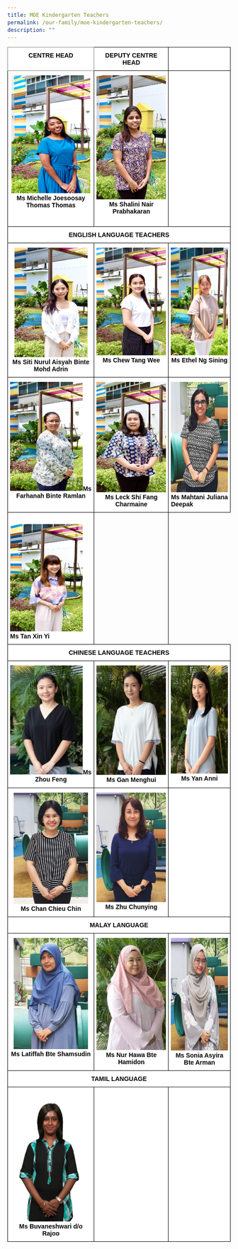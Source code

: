 ```yaml
---
title: MOE Kindergarten Teachers
permalink: /our-family/moe-kindergarten-teachers/
description: ""
---
```

<style type="text/css">
.tg  {border-collapse:collapse;border-spacing:0;}
.tg td{border-color:black;border-style:solid;border-width:1px;font-family:Arial, sans-serif;font-size:14px;
  overflow:hidden;padding:10px 5px;word-break:normal;}
.tg th{border-color:black;border-style:solid;border-width:1px;font-family:Arial, sans-serif;font-size:14px;
  font-weight:normal;overflow:hidden;padding:10px 5px;word-break:normal;}
.tg .tg-fma3{background-color:#FFF;color:#050505;text-align:center;vertical-align:middle}
.tg .tg-520z{background-color:#FFF;border-color:inherit;color:#050505;font-weight:bold;text-align:center;vertical-align:top}
.tg .tg-qn16{background-color:#FFF;color:#050505;font-weight:bold;text-align:center;vertical-align:top}
.tg .tg-v9jf{background-color:#FFF;color:#050505;text-align:center;vertical-align:top}
.tg .tg-xjv0{background-color:#FFF;color:#050505;font-weight:bold;text-align:left;vertical-align:top}
</style>
<table class="tg">
<thead>
  <tr>
    <th class="tg-520z">CENTRE HEAD</th>
    <th class="tg-qn16"><span style="font-weight:700;color:#050505">DEPUTY CENTRE HEAD</span></th>
    <th class="tg-qn16"></th>
  </tr>
</thead>
<tbody>
  <tr>
    <td class="tg-v9jf"><img src="/images/Ms Michelle Joesoosay Thomas Centre Head.jpg" alt="Ms Michelle Joesoosay Thomas Centre Head.JPG" width="178" height="266"><span style="background-color:initial"><strong>Ms Michelle Joesoosay Thomas </strong></span><strong>Thomas</strong><br></td>
    <td class="tg-v9jf"><img src="/images/Ms Shalini Nair Prabhakaran Deputy Centre Head.jpg" alt="Ms Shalini Nair Prabhakaran Deputy Centre Head.jpg" width="181" height=""><strong>Ms Shalini Nair Prabhakaran</strong><br><br></td>
    <td class="tg-fma3"></td>
  </tr>
  <tr>
    <td class="tg-qn16" colspan="3"><span style="font-weight:700;color:#050505">ENGLISH LANGUAGE TEACHERS</span></td>
  </tr>
  <tr>
    <td class="tg-v9jf"><img src="/images/_Ms Siti Nurul Aisyah Binte Mohd Adrin English Language Teacher.jpg" alt="_Ms Siti Nurul Aisyah Binte Mohd Adrin English Language Teacher.JPG" width="165" height="247"><span style="background-color:transparent"><strong>Ms Siti Nurul Aisyah Binte Mohd Adrin</strong></span><br></td>
    <td class="tg-v9jf"><img src="/images/Ms Chew Tang Wee English Language Teacher.jpg" alt="Ms Chew Tang Wee English Language Teacher.JPG" width="163" height="243"><strong>Ms Chew Tang Wee</strong> <br></td>
    <td class="tg-v9jf"><img src="/images/Ms Ethel Ng Sining  English Language Teacher.jpg" alt="Ms Ethel Ng Sining  English Language Teacher.jpg" width="163" height="243"><strong>Ms Ethel Ng Sining</strong><br></td>
  </tr>
  <tr>
    <td class="tg-v9jf"><img src="/images/farhannah.jpg" alt="farhannah.JPG" width="164" height="246"><strong>Ms Farhanah Binte Ramlan</strong><br></td>
    <td class="tg-v9jf"><img src="/images/shifang.jpg" alt="shifang.JPG" width="166" height="249"><strong>Ms Leck Shi Fang Charmaine</strong></td>
    <td class="tg-xjv0"><img src="/images/juliana.jpg" alt="shifang.JPG" width="166" height="249"><strong>Ms Mahtani Juliana Deepak</strong></span><br></td>
  </tr>
  <tr>
    <td class="tg-xjv0"><br><img src="/images/tanxinyi.jpg" alt="tanxinyi.jpg" width="164" height="242"><br><strong>Ms Tan Xin Yi</strong></td>
    <td></td>
  </tr>
  <tr>
    <td class="tg-qn16" colspan="3"><span style="font-weight:700;color:#050505">CHINESE LANGUAGE TEACHERS</span></td>
  </tr>
  <tr>
    <td class="tg-v9jf"><img src="/images/Ms%20Zhou%20Feng.jpg" alt="Ms Zhou Feng.JPG" width="164" height="246"><strong>Ms Zhou Feng</strong><br></td>
    <td class="tg-v9jf"><img src="/images/Ms%20Gan%20Menghui.jpg" alt="Ms Gan Menghui.JPG" width="165" height="247"><strong>Ms Gan Menghui</strong><br></td>
    <td class="tg-v9jf"><img src="/images/Ms%20Yan%20Anni.jpg" alt="Ms Yan Anni.JPG" width="163" height="244"><strong>Ms Yan Anni</strong><br></td>
  </tr>
  <tr>
    <td class="tg-v9jf"><img src="/images/chan%20chiew%20chian.jpg" alt="chan chiew chian.jpg" width="168" height="251"><strong>Ms Chan Chieu Chin</strong></td>
    <td class="tg-v9jf"><img src="/images/zhu%20chun%20ying.jpg" alt="zhu chun ying.jpg" width="165" height="247"><strong>Ms Zhu Chunying</strong></td>
    <td class="tg-fma3"></td>
  </tr>
  <tr>
    <td class="tg-qn16" colspan="3"><span style="font-weight:700;color:#050505"> MALAY LANGUAGE</span></td>
  </tr>
  <tr>
    <td class="tg-v9jf"><img src="/images/latifah.jpg" alt="latifah.jpg" width="168" height="251"><strong>Ms Latiffah Bte Shamsudin</strong><br></td>
    <td class="tg-v9jf"><img src="/images/Ms%20Nur%20Hawa%20Bte%20Hamidon.jpg" alt="Ms Nur Hawa Bte Hamidon.JPG" width="171" height="253"><strong>Ms Nur Hawa Bte Hamidon</strong><br></td>
    <td class="tg-v9jf"><img src="/images/sonia.jpg" alt="sonia.jpg" width="170" height="254"><strong>Ms Sonia Asyira Bte Arman</strong></td>
  </tr>
  <tr>
    <td class="tg-qn16" colspan="3"><span style="font-weight:700;color:#050505">TAMIL LANGUAGE</span></td>
  </tr>
  <tr>
    <td class="tg-v9jf"><img src="/images/Ms%20Buvaneshwari%20do%20Rajoo%20.jpg" alt="Ms Buvaneshwari do Rajoo .JPG" width="196" height="293"><strong>Ms Buvaneshwari d/o Rajoo</strong></td>
    <td class="tg-fma3"> </td>
    <td class="tg-fma3"> </td>
  </tr>
</tbody>
</table>